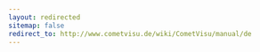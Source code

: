```yaml
---
layout: redirected
sitemap: false
redirect_to: http://www.cometvisu.de/wiki/CometVisu/manual/de
---
```


